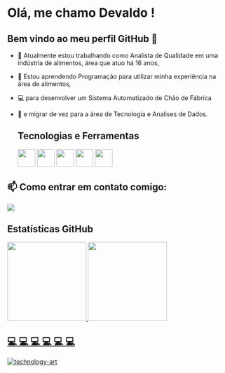 # Olá, me chamo Devaldo ! 
## Bem vindo ao meu perfil GitHub 👋


- 🔭 Atualmente estou trabalhando como Analista de Qualidade em uma indústria de alimentos, área que atuo há 16 anos,
- 🌱 Estou aprendendo Programação para utilizar minha experiência na área de alimentos, 
- 💻 para desenvolver um Sistema Automatizado de Chão de Fábrica
- 🚀 e migrar de vez para a área de Tecnologia e Analises de Dados.

  ## Tecnologias e Ferramentas
  <img src="https://cdn.jsdelivr.net/gh/devicons/devicon@latest/icons/javascript/javascript-original.svg" width="40" height="40"/>      
  <img src="https://cdn.jsdelivr.net/gh/devicons/devicon@latest/icons/mysql/mysql-original-wordmark.svg" width="40" height="40" />                        
  <img src="https://cdn.jsdelivr.net/gh/devicons/devicon@latest/icons/github/github-original-wordmark.svg" width="40" height="40"/>      
  <img src="https://cdn.jsdelivr.net/gh/devicons/devicon@latest/icons/visualstudio/visualstudio-plain.svg" width="40" height="40"/>                                       <img src="https://it.miami.edu/_assets/images/O365_Power_BI.png" width="40" height="40"/>
         
          
## 📫 Como entrar em contato comigo:
<div>
<a href="https://www.linkedin.com/in/devaldo-nascimento-263b81105" target="_blank"><img loading="lazy" src="https://img.shields.io/badge/-LinkedIn-%230077B5?style=for-the-badge&logo=linkedin&logoColor=white" target="_blank"></a>   
</div>


## Estatísticas GitHub
<div>
<a href="https://github.com/devaldonas">
<img loading="lazy" height="180em" src="https://github-readme-stats.vercel.app/api/top-langs/?username=devaldonas&layout=compact&langs_count=7&theme=dracula"/>
<img loading="lazy" height="180em" src="https://github-readme-stats.vercel.app/api?username=devaldonas&show_icons=true&theme=dracula&include_all_commits=true&count_private=true"/>
</div>


## 	💻 :computer: 	💻 :computer: 	💻 :computer:
![technology-art](https://github.com/devaldonas/devaldonas/assets/148506497/de76aaed-dfac-4190-a038-8066d03a915b)
